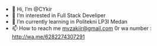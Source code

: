 - 👋 Hi, I’m @CYkir
- 👀 I’m interested in Full Stack Develiper
- 🌱 I’m currently learning in Politekni LP3I Medan
- 📫 How to reach me mvzakiir@gmail.com 0r wa number : http://wa.me/6282274307291

<!---
CYkir/CYkir is a ✨ special ✨ repository because its `README.md` (this file) appears on your GitHub profile.
You can click the Preview link to take a look at your changes.
--->
